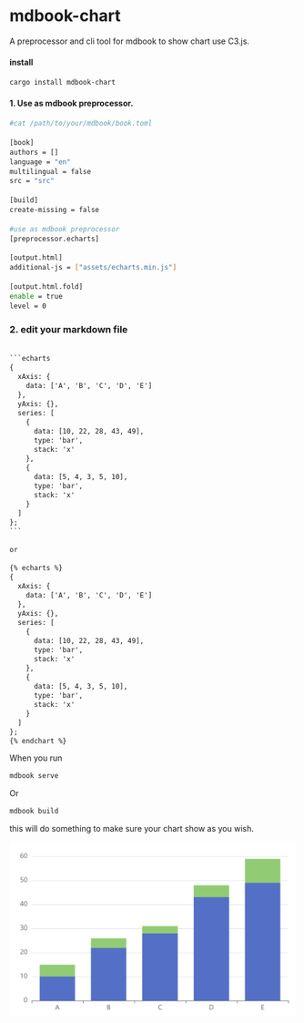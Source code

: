 # mdbook-chart
A preprocessor and cli tool for mdbook to show chart use C3.js.

#### install

```bash
cargo install mdbook-chart
```

#### 1. Use as mdbook preprocessor.

```bash
#cat /path/to/your/mdbook/book.toml

[book]
authors = []
language = "en"
multilingual = false
src = "src"

[build]
create-missing = false

#use as mdbook preprocessor
[preprocessor.echarts]

[output.html]
additional-js = ["assets/echarts.min.js"]

[output.html.fold]
enable = true
level = 0

```

### 2. edit your markdown file
````text

```echarts
{
  xAxis: {
    data: ['A', 'B', 'C', 'D', 'E']
  },
  yAxis: {},
  series: [
    {
      data: [10, 22, 28, 43, 49],
      type: 'bar',
      stack: 'x'
    },
    {
      data: [5, 4, 3, 5, 10],
      type: 'bar',
      stack: 'x'
    }
  ]
};
```

or 

{% echarts %}
{
  xAxis: {
    data: ['A', 'B', 'C', 'D', 'E']
  },
  yAxis: {},
  series: [
    {
      data: [10, 22, 28, 43, 49],
      type: 'bar',
      stack: 'x'
    },
    {
      data: [5, 4, 3, 5, 10],
      type: 'bar',
      stack: 'x'
    }
  ]
};
{% endchart %}

````


When you run 
```bash
mdbook serve
```
Or
```bash
mdbook build
```
this will do something to make sure your chart show as you wish.


![demo](./demo.png)

